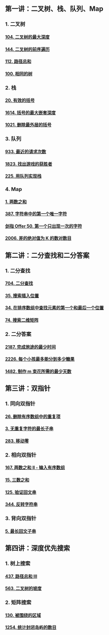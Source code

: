 ## 第一讲：二叉树、栈、队列、Map

### 1. 二叉树

#### [104. 二叉树的最大深度](https://leetcode.cn/problems/maximum-depth-of-binary-tree/)

#### [144. 二叉树的前序遍历](https://leetcode.cn/problems/binary-tree-preorder-traversal/)

#### [112. 路径总和](https://leetcode.cn/problems/path-sum/)

#### [100. 相同的树](https://leetcode.cn/problems/same-tree/)

### 2. 栈

#### [20. 有效的括号](https://leetcode.cn/problems/valid-parentheses/)

#### [1614. 括号的最大嵌套深度](https://leetcode.cn/problems/maximum-nesting-depth-of-the-parentheses/)

#### [1021. 删除最外层的括号](https://leetcode.cn/problems/remove-outermost-parentheses/)

### 3. 队列

#### [933. 最近的请求次数](https://leetcode.cn/problems/number-of-recent-calls/)

#### [1823. 找出游戏的获胜者](https://leetcode.cn/problems/find-the-winner-of-the-circular-game/)

#### [225. 用队列实现栈](https://leetcode.cn/problems/implement-stack-using-queues/)

### 4. Map

#### [1. 两数之和](https://leetcode.cn/problems/two-sum/)

#### [387. 字符串中的第一个唯一字符](https://leetcode.cn/problems/first-unique-character-in-a-string/)

#### [剑指 Offer 50. 第一个只出现一次的字符](https://leetcode.cn/problems/di-yi-ge-zhi-chu-xian-yi-ci-de-zi-fu-lcof/)

#### [2006. 差的绝对值为 K 的数对数目](https://leetcode.cn/problems/count-number-of-pairs-with-absolute-difference-k/)

## 第二讲：二分查找和二分答案

### 1. 二分查找

#### [704. 二分查找](https://leetcode.cn/problems/binary-search/)

#### [35. 搜索插入位置](https://leetcode.cn/problems/search-insert-position/)

#### [34. 在排序数组中查找元素的第一个和最后一个位置](https://leetcode.cn/problems/find-first-and-last-position-of-element-in-sorted-array/)

#### [74. 搜索二维矩阵](https://leetcode.cn/problems/search-a-2d-matrix/)

### 2. 二分答案

#### [2187. 完成旅途的最少时间](https://leetcode.cn/problems/minimum-time-to-complete-trips/)

#### [2226. 每个小孩最多能分到多少糖果](https://leetcode.cn/problems/maximum-candies-allocated-to-k-children/)

#### [1482. 制作 m 束花所需的最少天数](https://leetcode.cn/problems/minimum-number-of-days-to-make-m-bouquets/)

## 第三讲：双指针

### 1. 同向双指针

#### [26. 删除有序数组中的重复项](https://leetcode.cn/problems/remove-duplicates-from-sorted-array/)

#### [3. 无重复字符的最长子串](https://leetcode.cn/problems/longest-substring-without-repeating-characters/)

#### [283. 移动零](https://leetcode.cn/problems/move-zeroes)

### 2. 相向双指针

#### [167. 两数之和 II - 输入有序数组](https://leetcode.cn/problems/two-sum-ii-input-array-is-sorted/)

#### [15. 三数之和](https://leetcode.cn/problems/3sum/)

#### [125. 验证回文串](https://leetcode.cn/problems/valid-palindrome/)

#### [344. 反转字符串](https://leetcode.cn/problems/reverse-string)

### 3. 背向双指针

#### [5. 最长回文子串](https://leetcode.cn/problems/longest-palindromic-substring/)

## 第四讲：深度优先搜索

### 1. 树上搜索

#### [437. 路径总和 III](https://leetcode.cn/problems/path-sum-iii/)

#### [563. 二叉树的坡度](https://leetcode.cn/problems/binary-tree-tilt/)

### 2. 矩阵搜索

#### [130. 被围绕的区域](https://leetcode.cn/problems/surrounded-regions/)

#### [1254. 统计封闭岛屿的数目](https://leetcode.cn/problems/number-of-closed-islands/)
